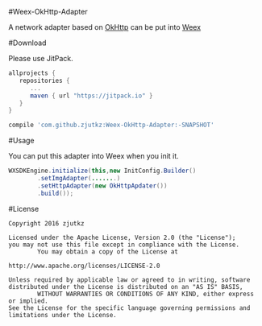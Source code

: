 #Weex-OkHttp-Adapter

A network adapter based on [OkHttp](https://github.com/square/okhttp) can be put into [Weex](https://github.com/alibaba/weex)



#Download

Please use JitPack.

```groovy
allprojects {
   repositories {
      ...
      maven { url "https://jitpack.io" }
   }
}
```

```groovy
compile 'com.github.zjutkz:Weex-OkHttp-Adapter:-SNAPSHOT'
```



#Usage

You can put this adapter into Weex when you init it.

```java
WXSDKEngine.initialize(this,new InitConfig.Builder()
        .setImgAdapter(.......)
        .setHttpAdapter(new OkHttpApdater())
        .build());
```





#License

```
Copyright 2016 zjutkz

Licensed under the Apache License, Version 2.0 (the "License");
you may not use this file except in compliance with the License.
        You may obtain a copy of the License at

http://www.apache.org/licenses/LICENSE-2.0

Unless required by applicable law or agreed to in writing, software
distributed under the License is distributed on an "AS IS" BASIS,
        WITHOUT WARRANTIES OR CONDITIONS OF ANY KIND, either express or implied.
See the License for the specific language governing permissions and
limitations under the License.
```
